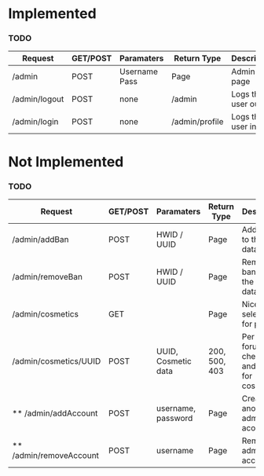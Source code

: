 # Implemented
### TODO
| Request                 | GET/POST | Paramaters             | Return Type    | Description                                            |
|-------------------------|----------|------------------------|----------------|--------------------------------------------------------|
| /admin                  | POST     | Username Pass          | Page           | Admin login page                                       |
| /admin/logout           | POST     | none                   | /admin         | Logs the user out                                      |
| /admin/login            | POST     | none                   | /admin/profile | Logs the user in                                       |

# Not Implemented
### TODO
| Request                 | GET/POST | Paramaters             | Return Type   | Description                                             |
|-------------------------|----------|------------------------|---------------|---------------------------------------------------------|
| /admin/addBan           | POST     | HWID / UUID            | Page          | Adds a ban to the database                              |
| /admin/removeBan        | POST     | HWID / UUID            | Page          | Removes a ban from the database                         |
| /admin/cosmetics        | GET      |                        | Page          | Nice page selection for players                         |
| /admin/cosmetics/UUID   | POST     | UUID, Cosmetic data    | 200, 500, 403 | Per user forum with checkboxes and picker for cosmetics |
| ** /admin/addAccount    | POST     | username, password     | Page          | Creates another admin acount                            |
| ** /admin/removeAccount | POST     | username               | Page          | Removes a admin account.                                |